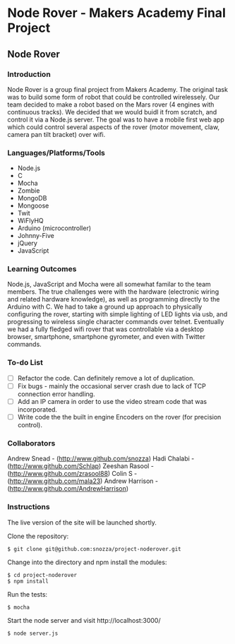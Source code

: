 Node Rover - Makers Academy Final Project
========================

## Node Rover

### Introduction

Node Rover is a group final project from Makers Academy. The original task was to build some form of robot that could be controlled wirelessely. Our team decided to make a robot based on the Mars rover (4 engines with continuous tracks). We decided that we would buidl it from scratch, and control it via a Node.js server. The goal was to have a mobile first web app which could control several aspects of the rover (motor movement, claw, camera pan tilt bracket) over wifi.

### Languages/Platforms/Tools

* Node.js
* C
* Mocha
* Zombie
* MongoDB
* Mongoose
* Twit
* WiFlyHQ
* Arduino (microcontroller)
* Johnny-Five
* jQuery
* JavaScript

### Learning Outcomes

Node.js, JavaScript and Mocha were all somewhat familar to the team members. The true challenges were with the hardware (electronic wiring and related hardware knowledge), as well as programming directly to the Arduino with C. We had to take a ground up approach to physically configuring the rover, starting with simple lighting of LED lights via usb, and progressing to wireless single character commands over telnet. Eventually we had a fully fledged wifi rover that was controllable via a desktop browser, smartphone, smartphone gyrometer, and even with Twitter commands.


### To-do List
- [ ] Refactor the code. Can definitely remove a lot of duplication.
- [ ] Fix bugs - mainly the occasional server crash due to lack of TCP connection error handling.
- [ ] Add an IP camera in order to use the video stream code that was incorporated.
- [ ] Write code the the built in engine Encoders on the rover (for precision control).

### Collaborators
Andrew Snead - (http://www.github.com/snozza)
Hadi Chalabi - (http://www.github.com/Schlap)
Zeeshan Rasool - (http://www.github.com/zrasool88)
Colin S - (http://www.github.com/mala23)
Andrew Harrison - (http://www.github.com/AndrewHarrison)

### Instructions

The live version of the site will be launched shortly.

Clone the repository:

```
$ git clone git@github.com:snozza/project-noderover.git
```

Change into the directory and npm install the modules:

```
$ cd project-noderover
$ npm install
```

Run the tests: 

```
$ mocha
```

Start the node server and visit http://localhost:3000/ 

```
$ node server.js
